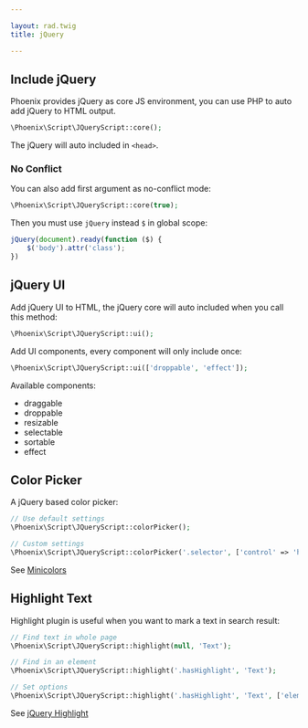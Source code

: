 ```yaml
---

layout: rad.twig
title: jQuery

---
```


## Include jQuery

Phoenix provides jQuery as core JS environment, you can use PHP to auto add jQuery to HTML output.

``` php
\Phoenix\Script\JQueryScript::core();
```

The jQuery will auto included in `<head>`.

### No Conflict

You can also add first argument as no-conflict mode:

``` php
\Phoenix\Script\JQueryScript::core(true);
```

Then you must use `jQuery` instead `$` in global scope:

``` js
jQuery(document).ready(function ($) {
    $('body').attr('class');
})
```

## jQuery UI

Add jQuery UI to HTML, the jQuery core will auto included when you call this method:

``` php
\Phoenix\Script\JQueryScript::ui();
```

Add UI components, every component will only include once:

``` php
\Phoenix\Script\JQueryScript::ui(['droppable', 'effect']);
```

Available components:

- draggable
- droppable
- resizable
- selectable
- sortable
- effect

## Color Picker

A jQuery based color picker:

``` php
// Use default settings
\Phoenix\Script\JQueryScript::colorPicker();

// Custom settings
\Phoenix\Script\JQueryScript::colorPicker('.selector', ['control' => 'hue', 'position' => 'top']);
```

See [Minicolors](http://labs.abeautifulsite.net/jquery-minicolors/)

## Highlight Text

Highlight plugin is useful when you want to mark a text in search result:

``` php
// Find text in whole page
\Phoenix\Script\JQueryScript::highlight(null, 'Text');

// Find in an element
\Phoenix\Script\JQueryScript::highlight('.hasHighlight', 'Text');

// Set options
\Phoenix\Script\JQueryScript::highlight('.hasHighlight', 'Text', ['element' => 'em', 'className' => 'my-highlight']);
```

See [jQuery Highlight](http://bartaz.github.io/sandbox.js/jquery.highlight.html)
